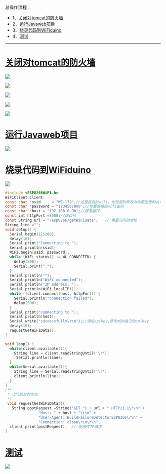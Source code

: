 总操作流程：
- 1、[关闭对tomcat的防火墙](#WiFiduino-01)
- 2、[运行Javaweb项目](#WiFiduino-02)
- 3、[烧录代码到WiFiduino](#WiFiduino-03)
- 4、[测试](#WiFiduino-04)

***

# <a name="WiFiduino-01" href="#" >关闭对tomcat的防火墙</a>
![](image/3-1.png)

![](image/3-2.png)

![](image/3-3.png)

![](image/3-4.png)

![](image/3-5.png)

# <a name="WiFiduino-02" href="#" >运行Javaweb项目</a>
![](image/3-6.png)

# <a name="WiFiduino-03" href="#" >烧录代码到WiFiduino</a>
![](image/3-7.png)
```c
#include <ESP8266WiFi.h>
WiFiClient client;
const char *ssid     = "WE-178";//这里是我的wifi，你使用时修改为你要连接的wifi ssid
const char *password = "123456789o";//你要连接的wifi密码
const char *host = "192.168.0.90";//服务器IP
const int httpPort =8080;//端口号
const String url = "/esp8266/getWiFiData";   // 需要访问的地址
String line ="";
void setup() {
  Serial.begin(115200);
  delay(10);
  Serial.print("Connecting to ");
  Serial.println(ssid);
  WiFi.begin(ssid, password);
  while (WiFi.status() != WL_CONNECTED) {
    delay(500);
    Serial.print(".");
  }
  Serial.println("");
  Serial.println("WiFi connected");
  Serial.println("IP address: ");
  Serial.println(WiFi.localIP());
  while (!client.connect(host, httpPort)) {
    Serial.println("connection failed");
    delay(500);
  }
  Serial.print("connecting to ");
  Serial.println(host);
  Serial.write("successfully\r\n");//绑定apikey,修改成你自己的apikey
  delay(10);
  requestGetWiFiData();
}

void loop() {
  while(client.available()){
    String line = client.readStringUntil('\r');
     Serial.println(line);
  }
  while(Serial.available()){
    String line = Serial.readStringUntil('\r');
    client.println(line);
  }
}
/**
 * 访问后台的方法
 */
 void requestGetWiFiData(){
   String postRequest =String("GET ") + url + " HTTP/1.1\r\n" +
               "Host: " + host + "\r\n" +
               "User-Agent: BuildFailureDetectorESP8266\r\n" +
               "Connection: close\r\n\r\n";  
  client.print(postRequest);  // 发送HTTP请求 
}
```
# <a name="WiFiduino-04" href="#" >测试</a>
![](image/3-8.gif)